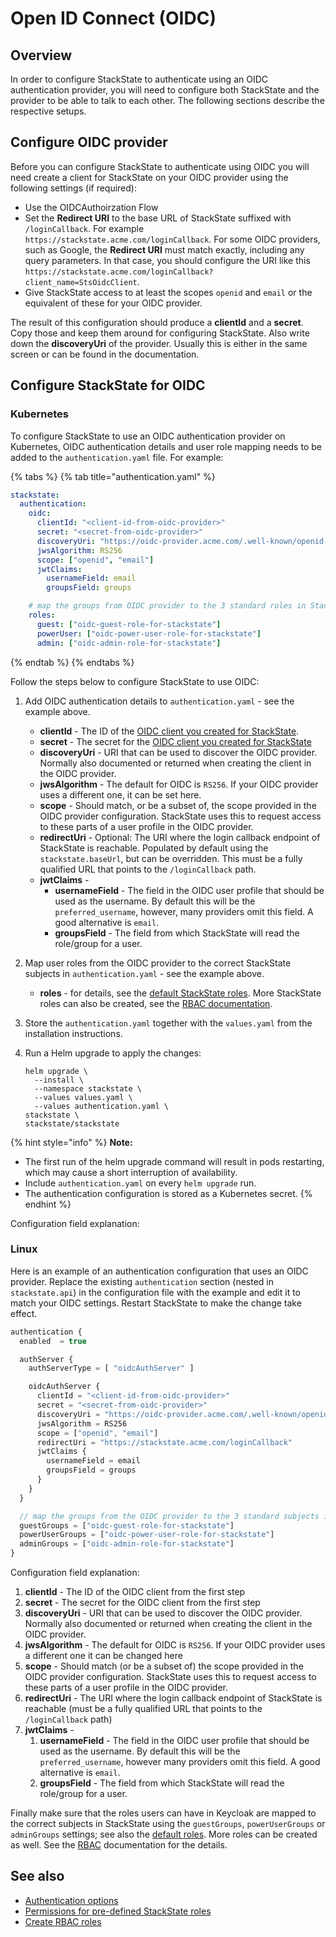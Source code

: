 # Open ID Connect (OIDC)

## Overview 

In order to configure StackState to authenticate using an OIDC authentication provider, you will need to configure both StackState and the provider to be able to talk to each other. The following sections describe the respective setups.

## Configure OIDC provider

Before you can configure StackState to authenticate using OIDC you will need create a client for StackState on your OIDC provider using the following settings (if required):

* Use the OIDCAuthoirzation Flow
* Set the **Redirect URI** to the base URL of StackState suffixed with `/loginCallback`. For example `https://stackstate.acme.com/loginCallback`. For some OIDC providers, such as Google, the **Redirect URI** must match exactly, including any query parameters. In that case, you should configure the URI like this `https://stackstate.acme.com/loginCallback?client_name=StsOidcClient`.
* Give StackState access to at least the scopes `openid` and `email` or the equivalent of these for your OIDC provider.

The result of this configuration should produce a **clientId** and a **secret**. Copy those and keep them around for configuring StackState. Also write down the **discoveryUri** of the provider. Usually this is either in the same screen or can be found in the documentation.

## Configure StackState for OIDC

### Kubernetes

To configure StackState to use an OIDC authentication provider on Kubernetes, OIDC authentication details and user role mapping needs to be added to the `authentication.yaml` file. For example:

{% tabs %}
{% tab title="authentication.yaml" %}
```yaml
stackstate:
  authentication:
    oidc:
      clientId: "<client-id-from-oidc-provider>"
      secret: "<secret-from-oidc-provider>"
      discoveryUri: "https://oidc-provider.acme.com/.well-known/openid-configuration"
      jwsAlgorithm: RS256
      scope: ["openid", "email"]
      jwtClaims:
        usernameField: email
        groupsField: groups

    # map the groups from OIDC provider to the 3 standard roles in StackState (guest, powerUser and admin)
    roles:
      guest: ["oidc-guest-role-for-stackstate"]
      powerUser: ["oidc-power-user-role-for-stackstate"]
      admin: ["oidc-admin-role-for-stackstate"]
```
{% endtab %}
{% endtabs %}

Follow the steps below to configure StackState to use OIDC:

1. Add OIDC authentication details to `authentication.yaml` - see the example above.
    - **clientId** - The ID of the [OIDC client you created for StackState](#configure-oidc-provider).
    - **secret** - The secret for the [OIDC client you created for StackState](#configure-oidc-provider)
    - **discoveryUri** - URI that can be used to discover the OIDC provider. Normally also documented or returned when creating the client in the OIDC provider.
    - **jwsAlgorithm** - The default for OIDC is `RS256`. If your OIDC provider uses a different one, it can be set here.
    - **scope** - Should match, or be a subset of, the scope provided in the OIDC provider configuration. StackState uses this to request access to these parts of a user profile in the OIDC provider.
    - **redirectUri** - Optional: The URI where the login callback endpoint of StackState is reachable. Populated by default using the `stackstate.baseUrl`, but can be overridden. This must be a fully qualified URL that points to the `/loginCallback` path.
    - **jwtClaims** - 
       - **usernameField** - The field in the OIDC user profile that should be used as the username. By default this will be the `preferred_username`, however, many providers omit this field. A good alternative is `email`.
       - **groupsField** - The field from which StackState will read the role/group for a user. 

2. Map user roles from the OIDC provider to the correct StackState subjects in `authentication.yaml` - see the example above.
    - **roles** - for details, see the [default StackState roles](/configure/security/rbac/rbac_permissions.md#predefined-roles). More StackState roles can also be created, see the [RBAC documentation](/configure/security/rbac/README.md).

3. Store the `authentication.yaml` together with the `values.yaml` from the installation instructions.

4. Run a Helm upgrade to apply the changes:
    ```
    helm upgrade \
      --install \
      --namespace stackstate \
      --values values.yaml \
      --values authentication.yaml \
    stackstate \
    stackstate/stackstate
    ```

{% hint style="info" %}
**Note:**
* The first run of the helm upgrade command will result in pods restarting, which may cause a short interruption of availability.
* Include `authentication.yaml` on every `helm upgrade` run.
* The authentication configuration is stored as a Kubernetes secret.
{% endhint %}

Configuration field explanation:


### Linux

Here is an example of an authentication configuration that uses an OIDC provider. Replace the existing `authentication` section (nested in `stackstate.api`) in the configuration file with the example and edit it to match your OIDC settings. Restart StackState to make the change take effect.

```javascript
authentication {
  enabled  = true

  authServer {
    authServerType = [ "oidcAuthServer" ]

    oidcAuthServer {
      clientId = "<client-id-from-oidc-provider>"
      secret = "<secret-from-oidc-provider>"
      discoveryUri = "https://oidc-provider.acme.com/.well-known/openid-configuration"
      jwsAlgorithm = RS256
      scope = ["openid", "email"]
      redirectUri = "https://stackstate.acme.com/loginCallback"
      jwtClaims {
        usernameField = email
        groupsField = groups
      }
    }
  }

  // map the groups from the OIDC provider to the 3 standard subjects in StackState (guest, powerUser and admin)
  guestGroups = ["oidc-guest-role-for-stackstate"]
  powerUserGroups = ["oidc-power-user-role-for-stackstate"]
  adminGroups = ["oidc-admin-role-for-stackstate"]
}
```

Configuration field explanation:

1. **clientId** - The ID of the OIDC client from the first step
2. **secret** - The secret for the OIDC client from the first step
3. **discoveryUri** - URI that can be used to discover the OIDC provider. Normally also documented or returned when creating the client in the OIDC provider.
4. **jwsAlgorithm** - The default for OIDC is `RS256`. If your OIDC provider uses a different one it can be changed here
5. **scope** - Should match (or be a subset of) the scope provided in the OIDC provider configuration. StackState uses this to request access to these parts of a user profile in the OIDC provider.
6. **redirectUri** - The URI where the login callback endpoint of StackState is reachable (must be a fully qualified URL that points to the `/loginCallback` path)
7. **jwtClaims** - 
   1. **usernameField** - The field in the OIDC user profile that should be used as the username. By default this will be the `preferred_username`, however many providers omit this field. A good alternative is `email`.
   2. **groupsField** - The field from which StackState will read the role/group for a user. 

Finally make sure that the roles users can have in Keycloak are mapped to the correct subjects in StackState using the `guestGroups`, `powerUserGroups` or `adminGroups` settings; see also the [default roles](../rbac/rbac_permissions.md#predefined-roles). More roles can be created as well. See the [RBAC](../rbac/role_based_access_control.md) documentation for the details.


## See also

- [Authentication options](/configure/security/authentication/authentication_options.md)
- [Permissions for pre-defined StackState roles](/configure/security/rbac/rbac_permissions.md#predefined-roles)
- [Create RBAC roles](/configure/security/rbac/rbac_roles.md)